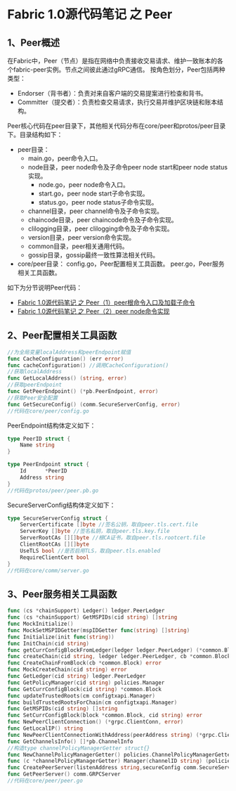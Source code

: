 # Fabric 1.0源代码笔记 之 Peer

## 1、Peer概述

在Fabric中，Peer（节点）是指在网络中负责接收交易请求、维护一致账本的各个fabric-peer实例。节点之间彼此通过gRPC通信。
按角色划分，Peer包括两种类型：
* Endorser（背书者）：负责对来自客户端的交易提案进行检查和背书。
* Committer（提交者）：负责检查交易请求，执行交易并维护区块链和账本结构。

Peer核心代码在peer目录下，其他相关代码分布在core/peer和protos/peer目录下。目录结构如下：

* peer目录：
	* main.go，peer命令入口。
	* node目录，peer node命令及子命令peer node start和peer node status实现。
		* node.go，peer node命令入口。
		* start.go，peer node start子命令实现。
		* status.go，peer node status子命令实现。
	* channel目录，peer channel命令及子命令实现。
	* chaincode目录，peer chaincode命令及子命令实现。
	* clilogging目录，peer clilogging命令及子命令实现。
	* version目录，peer version命令实现。
	* common目录，peer相关通用代码。
	* gossip目录，gossip最终一致性算法相关代码。
* core/peer目录：
	config.go，Peer配置相关工具函数。
	peer.go，Peer服务相关工具函数。
	
如下为分节说明Peer代码：

* [Fabric 1.0源代码笔记 之 Peer（1）peer根命令入口及加载子命令](peer_main.md)
* [Fabric 1.0源代码笔记 之 Peer（2）peer node命令实现](peer_node.md)

## 2、Peer配置相关工具函数

```go
//为全局变量localAddress和peerEndpoint赋值
func CacheConfiguration() (err error) 
func cacheConfiguration() //调用CacheConfiguration()
//获取localAddress
func GetLocalAddress() (string, error)
//获取peerEndpoint
func GetPeerEndpoint() (*pb.PeerEndpoint, error) 
//获取Peer安全配置
func GetSecureConfig() (comm.SecureServerConfig, error) 
//代码在core/peer/config.go
```

PeerEndpoint结构体定义如下：

```go
type PeerID struct {
	Name string
}

type PeerEndpoint struct {
	Id      *PeerID
	Address string
}
//代码在protos/peer/peer.pb.go
```

SecureServerConfig结构体定义如下：

```go
type SecureServerConfig struct {
	ServerCertificate []byte //签名公钥，取自peer.tls.cert.file
	ServerKey []byte //签名私钥，取自peer.tls.key.file
	ServerRootCAs [][]byte //根CA证书，取自peer.tls.rootcert.file
	ClientRootCAs [][]byte
	UseTLS bool //是否启用TLS，取自peer.tls.enabled
	RequireClientCert bool
}
//代码在core/comm/server.go
```

## 3、Peer服务相关工具函数

```go
func (cs *chainSupport) Ledger() ledger.PeerLedger
func (cs *chainSupport) GetMSPIDs(cid string) []string
func MockInitialize()
func MockSetMSPIDGetter(mspIDGetter func(string) []string)
func Initialize(init func(string))
func InitChain(cid string)
func getCurrConfigBlockFromLedger(ledger ledger.PeerLedger) (*common.Block, error)
func createChain(cid string, ledger ledger.PeerLedger, cb *common.Block) error
func CreateChainFromBlock(cb *common.Block) error
func MockCreateChain(cid string) error
func GetLedger(cid string) ledger.PeerLedger
func GetPolicyManager(cid string) policies.Manager
func GetCurrConfigBlock(cid string) *common.Block
func updateTrustedRoots(cm configtxapi.Manager)
func buildTrustedRootsForChain(cm configtxapi.Manager)
func GetMSPIDs(cid string) []string
func SetCurrConfigBlock(block *common.Block, cid string) error
func NewPeerClientConnection() (*grpc.ClientConn, error)
func GetLocalIP() string
func NewPeerClientConnectionWithAddress(peerAddress string) (*grpc.ClientConn, error)
func GetChannelsInfo() []*pb.ChannelInfo
//构造type channelPolicyManagerGetter struct{}
func NewChannelPolicyManagerGetter() policies.ChannelPolicyManagerGetter
func (c *channelPolicyManagerGetter) Manager(channelID string) (policies.Manager, bool)
func CreatePeerServer(listenAddress string,secureConfig comm.SecureServerConfig) (comm.GRPCServer, error)
func GetPeerServer() comm.GRPCServer
//代码在core/peer/peer.go
```